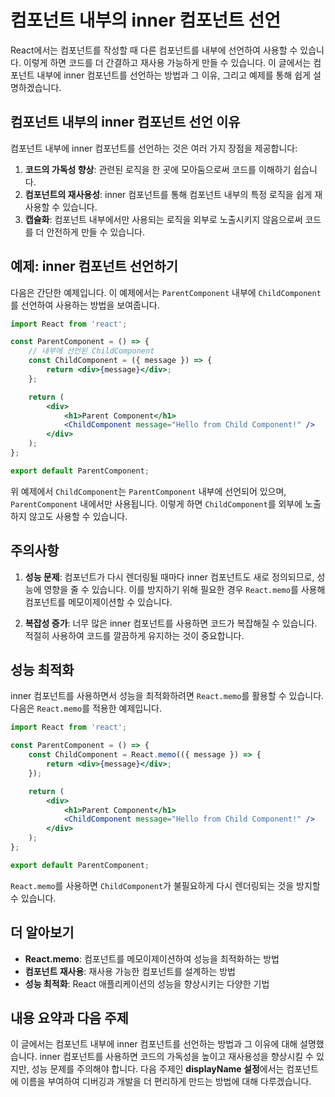 # 컴포넌트 내부의 inner 컴포넌트 선언

React에서는 컴포넌트를 작성할 때 다른 컴포넌트를 내부에 선언하여 사용할 수 있습니다. 이렇게 하면 코드를 더 간결하고 재사용 가능하게 만들 수 있습니다. 이 글에서는 컴포넌트 내부에 inner 컴포넌트를 선언하는 방법과 그 이유, 그리고 예제를 통해 쉽게 설명하겠습니다.

## 컴포넌트 내부의 inner 컴포넌트 선언 이유

컴포넌트 내부에 inner 컴포넌트를 선언하는 것은 여러 가지 장점을 제공합니다:

1. **코드의 가독성 향상**: 관련된 로직을 한 곳에 모아둠으로써 코드를 이해하기 쉽습니다.
2. **컴포넌트의 재사용성**: inner 컴포넌트를 통해 컴포넌트 내부의 특정 로직을 쉽게 재사용할 수 있습니다.
3. **캡슐화**: 컴포넌트 내부에서만 사용되는 로직을 외부로 노출시키지 않음으로써 코드를 더 안전하게 만들 수 있습니다.

## 예제: inner 컴포넌트 선언하기

다음은 간단한 예제입니다. 이 예제에서는 `ParentComponent` 내부에 `ChildComponent`를 선언하여 사용하는 방법을 보여줍니다.

```jsx
import React from 'react';

const ParentComponent = () => {
    // 내부에 선언된 ChildComponent
    const ChildComponent = ({ message }) => {
        return <div>{message}</div>;
    };

    return (
        <div>
            <h1>Parent Component</h1>
            <ChildComponent message="Hello from Child Component!" />
        </div>
    );
};

export default ParentComponent;
```

위 예제에서 `ChildComponent`는 `ParentComponent` 내부에 선언되어 있으며, `ParentComponent` 내에서만 사용됩니다. 이렇게 하면 `ChildComponent`를 외부에 노출하지 않고도 사용할 수 있습니다.

## 주의사항

1. **성능 문제**: 컴포넌트가 다시 렌더링될 때마다 inner 컴포넌트도 새로 정의되므로, 성능에 영향을 줄 수 있습니다. 이를 방지하기 위해 필요한 경우 `React.memo`를 사용해 컴포넌트를 메모이제이션할 수 있습니다.

2. **복잡성 증가**: 너무 많은 inner 컴포넌트를 사용하면 코드가 복잡해질 수 있습니다. 적절히 사용하여 코드를 깔끔하게 유지하는 것이 중요합니다.

## 성능 최적화

inner 컴포넌트를 사용하면서 성능을 최적화하려면 `React.memo`를 활용할 수 있습니다. 다음은 `React.memo`를 적용한 예제입니다.

```jsx
import React from 'react';

const ParentComponent = () => {
    const ChildComponent = React.memo(({ message }) => {
        return <div>{message}</div>;
    });

    return (
        <div>
            <h1>Parent Component</h1>
            <ChildComponent message="Hello from Child Component!" />
        </div>
    );
};

export default ParentComponent;
```

`React.memo`를 사용하면 `ChildComponent`가 불필요하게 다시 렌더링되는 것을 방지할 수 있습니다. 

## 더 알아보기

- **React.memo**: 컴포넌트를 메모이제이션하여 성능을 최적화하는 방법
- **컴포넌트 재사용**: 재사용 가능한 컴포넌트를 설계하는 방법
- **성능 최적화**: React 애플리케이션의 성능을 향상시키는 다양한 기법

## 내용 요약과 다음 주제

이 글에서는 컴포넌트 내부에 inner 컴포넌트를 선언하는 방법과 그 이유에 대해 설명했습니다. inner 컴포넌트를 사용하면 코드의 가독성을 높이고 재사용성을 향상시킬 수 있지만, 성능 문제를 주의해야 합니다. 다음 주제인 **displayName 설정**에서는 컴포넌트에 이름을 부여하여 디버깅과 개발을 더 편리하게 만드는 방법에 대해 다루겠습니다.